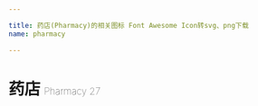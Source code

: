 ```yaml
---

title: 药店(Pharmacy)的相关图标 Font Awesome Icon转svg、png下载
name: pharmacy

---
```


# 药店  <small style="font-size: 60%;font-weight: 100">Pharmacy <span class="badge-secondary badge">27</span> </small>

<search tag="pharmacy" :max="0"/>


